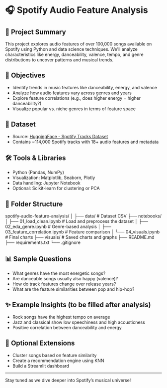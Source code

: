 # 🎧 Spotify Audio Feature Analysis

## 📌 Project Summary
This project explores audio features of over 100,000 songs available on Spotify using Python and data science techniques. We'll analyze characteristics like energy, danceability, valence, tempo, and genre distributions to uncover patterns and musical trends.

## 🎯 Objectives
- Identify trends in music features like danceability, energy, and valence
- Analyze how audio features vary across genres and years
- Explore feature correlations (e.g., does higher energy = higher danceability?)
- Visualize popular vs. niche genres in terms of feature space

## 📁 Dataset
- Source: [HuggingFace - Spotify Tracks Dataset](https://huggingface.co/datasets/maharshipandya/spotify-tracks-dataset)
- Contains ~114,000 Spotify tracks with 18+ audio features and metadata

## 🛠️ Tools & Libraries
- Python (Pandas, NumPy)
- Visualization: Matplotlib, Seaborn, Plotly
- Data handling: Jupyter Notebook
- Optional: Scikit-learn for clustering or PCA

## 📂 Folder Structure
spotify-audio-feature-analysis/
│
├── data/ # Dataset CSV
├── notebooks/
│ ├── 01_load_clean.ipynb # Load and preprocess the dataset
│ ├── 02_eda_genre.ipynb # Genre-based analysis
│ ├── 03_feature_correlation.ipynb # Feature comparison
│ └── 04_visuals.ipynb # Final charts
├── visuals/ # Saved charts and graphs
├── README.md
├── requirements.txt
└── .gitignore

## 📊 Sample Questions
- What genres have the most energetic songs?
- Are danceable songs usually also happy (valence)?
- How do track features change over release years?
- What are the feature similarities between pop and hip-hop?

## ✨ Example Insights (to be filled after analysis)
- Rock songs have the highest tempo on average
- Jazz and classical show low speechiness and high acousticness
- Positive correlation between danceability and energy

## 🤖 Optional Extensions
- Cluster songs based on feature similarity
- Create a recommendation engine using KNN
- Build a Streamlit dashboard

---

Stay tuned as we dive deeper into Spotify’s musical universe!
